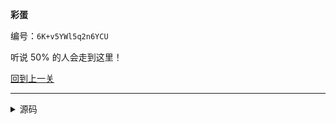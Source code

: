 **彩蛋**

编号：`6K+v5YWl5q2n6YCU`

听说 50% 的人会走到这里！

[回到上一关](/riddle/)

--------

<details><summary>源码</summary><pre>
**彩蛋**

编号：`6K+v5YWl5q2n6YCU`

听说 50% 的人会走到这里！

[回到上一关](/riddle/)
</pre></details>
